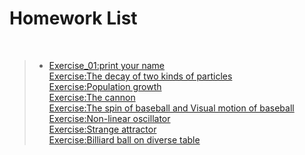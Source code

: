 # Homework List
 
>* [Exercise_01:print your name](https://www.zybuluo.com/mdeditor#882030)<br>
>[Exercise:The decay of two kinds of particles](https://www.zybuluo.com/mdeditor#882113)<br>
>[Exercise:Population growth](https://www.zybuluo.com/mdeditor#882120)<br>
>[Exercise:The cannon](https://www.zybuluo.com/mdeditor#882138)<br>
>[Exercise:The spin of baseball and Visual motion of baseball](https://www.zybuluo.com/mdeditor#882149)<br>
>[Exercise:Non-linear oscillator](https://www.zybuluo.com/mdeditor#882152)<br>
>[Exercise:Strange attractor ](https://www.zybuluo.com/mdeditor#882153)<br>
>[Exercise:Billiard ball on diverse table](https://www.zybuluo.com/mdeditor#882157)<br>
